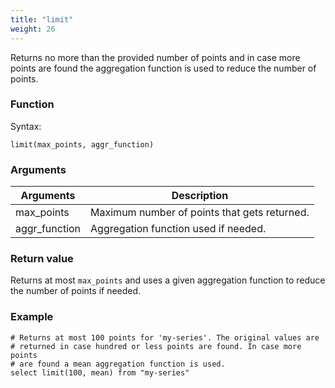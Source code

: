 ```yaml
---
title: "limit"
weight: 26
---
```


Returns no more than the provided number of points and in case more points are found the aggregation function is used to reduce the number of points.

### Function

Syntax:

    limit(max_points, aggr_function)

### Arguments

 Arguments   | Description
 ----------- | -----------
max_points | Maximum number of points that gets returned.
aggr_function | Aggregation function used if needed.

### Return value

Returns at most `max_points` and uses a given aggregation function to reduce
the number of points if needed.

### Example

    # Returns at most 100 points for 'my-series'. The original values are
    # returned in case hundred or less points are found. In case more points
    # are found a mean aggregation function is used.
    select limit(100, mean) from "my-series"
